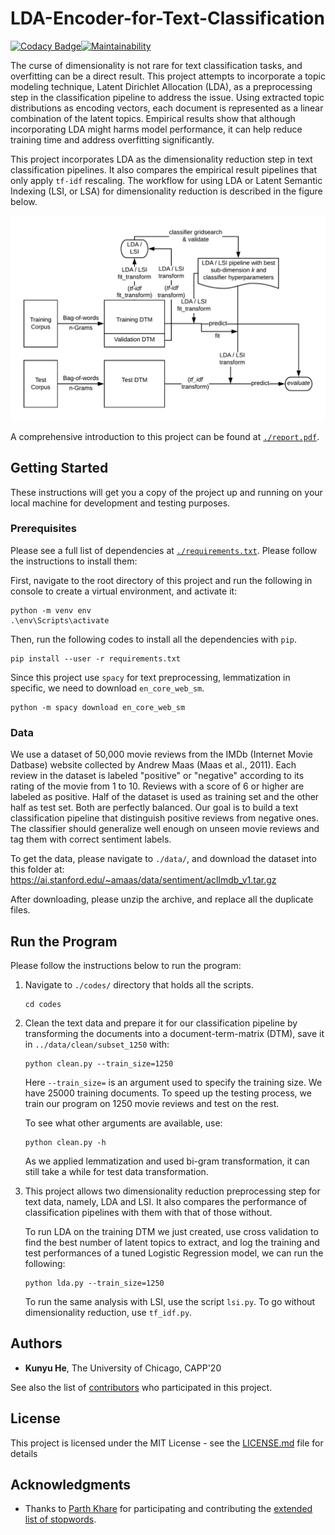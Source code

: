 # LDA-Encoder-for-Text-Classification

[![Codacy Badge](https://api.codacy.com/project/badge/Grade/a2d2212571734d388841588f491e0c12)](https://www.codacy.com/manual/kunyuhe/Dimensionality-Reduction-for-Text-Classification-with-LDA?utm_source=github.com&amp;utm_medium=referral&amp;utm_content=KunyuHe/Dimensionality-Reduction-for-Text-Classification-with-LDA&amp;utm_campaign=Badge_Grade)[![Maintainability](https://api.codeclimate.com/v1/badges/18fd35444b737d717434/maintainability)](https://codeclimate.com/github/KunyuHe/Dimensionality-Reduction-for-Text-Classification-with-LDA/maintainability)

The curse of dimensionality is not rare for text classification tasks, and overfitting can be a direct result. This project attempts to incorporate a topic modeling technique, Latent Dirichlet Allocation (LDA), as a preprocessing step in the classification pipeline to address the issue. Using extracted topic distributions as encoding vectors, each document is represented as a linear combination of the latent topics. Empirical results show that although incorporating LDA might harms model performance, it can help reduce training time and address overfitting significantly.

This project incorporates LDA as the dimensionality reduction step in text classification pipelines. It also compares the empirical result pipelines that only apply `tf-idf` rescaling. The workflow for using LDA or Latent Semantic Indexing (LSI, or LSA) for dimensionality reduction is described in the figure below.

![](./report/LDA_clf_workflow.png)

A comprehensive introduction to this project can be found at [`./report.pdf`](https://github.com/KunyuHe/Dimensionality-Reduction-for-Text-Classification-with-LDA/blob/master/report.pdf).



## Getting Started

These instructions will get you a copy of the project up and running on your local machine for development and testing purposes. 

### Prerequisites

Please see a full list of dependencies at [`./requirements.txt`](https://github.com/KunyuHe/Dimensionality-Reduction-for-Text-Classification-with-LDA/blob/master/requirements.txt). Please follow the instructions to install them:

First, navigate to the root directory of this project and run the following in console to create a virtual environment, and activate it:

```
python -m venv env
.\env\Scripts\activate
```

Then, run the following codes to install all the dependencies with `pip`.

```
pip install --user -r requirements.txt
```

Since this project use `spacy` for text preprocessing, lemmatization in specific, we need to download `en_core_web_sm`.

```
python -m spacy download en_core_web_sm
```



### Data

We use a dataset of 50,000 movie reviews from the IMDb (Internet Movie Datbase) website collected
by Andrew Maas (Maas et al., 2011). Each review in the dataset is labeled "positive" or "negative"
according to its rating of the movie from 1 to 10. Reviews with a score of 6 or higher are labeled as
positive. Half of the dataset is used as training set and the other half as test set. Both are perfectly
balanced. Our goal is to build a text classification pipeline that distinguish positive reviews from
negative ones. The classifier should generalize well enough on unseen movie reviews and tag them
with correct sentiment labels.

To get the data, please navigate to `./data/`, and download the dataset into this folder at: https://ai.stanford.edu/~amaas/data/sentiment/aclImdb_v1.tar.gz 

After downloading, please unzip the archive, and replace all the duplicate files.

 

## Run the Program

Please follow the instructions below to run the program:

1. Navigate to `./codes/` directory that holds all the scripts.

   ```
   cd codes
   ```

   

2. Clean the text data and prepare it for our classification pipeline by transforming the documents into a document-term-matrix (DTM), save it in `../data/clean/subset_1250` with:

   ```
   python clean.py --train_size=1250
   ```

   Here `--train_size=` is an argument used to specify the training size. We have 25000 training documents. To speed up the testing process, we train our program on 1250 movie reviews and test on the rest.

   To see what other arguments are available, use:

    ```
   python clean.py -h
    ```

   As we applied lemmatization and used bi-gram transformation, it can still take a while for test data transformation.

   

3. This project allows two dimensionality reduction preprocessing step for text data, namely, LDA and LSI. It also compares the performance of classification pipelines with them with that of those without.

   To run LDA on the training DTM we just created, use cross validation to find the best number of latent topics to extract, and log the training and test performances of a tuned Logistic Regression model, we can run the following: 

   ```
   python lda.py --train_size=1250
   ```

   To run the same analysis with LSI, use the script `lsi.py`. To go without dimensionality reduction, use `tf_idf.py`.



## Authors

- **Kunyu He**, The University of Chicago, CAPP'20

See also the list of [contributors](https://github.com/KunyuHe/Dimensionality-Reduction-for-Text-Classification-with-LDA/contributors) who participated in this project.



## License

This project is licensed under the MIT License - see the [LICENSE.md](https://github.com/KunyuHe/Dimensionality-Reduction-for-Text-Classification-with-LDA/LICENSE.md) file for details



## Acknowledgments

- Thanks to [Parth Khare](https://github.com/parthkhare) for participating and contributing the [extended list of stopwords](https://github.com/KunyuHe/Dimensionality-Reduction-for-Text-Classification-with-LDA/blob/master/data/extended_stopwords.txt).